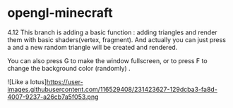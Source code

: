 # opengl-minecraft
4.12 This branch is adding a basic function : adding triangles and render them with basic shaders(vertex, fragment). 
And actually you can just press a and a new random triangle will be created and rendered.

You can also press G to make the window fullscreen, or to press F to change the background color (randomly) .

![Like a lotus]https://user-images.githubusercontent.com/116529408/231423627-129dcba3-fa8d-4007-9237-a26cb7a5f053.png
